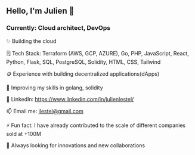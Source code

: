 ## Hello, I'm Julien 👋

### Currently: Cloud architect, DevOps 
✨ Building the cloud


🗒️ Tech Stack: Terraform (AWS, GCP, AZURE), Go, PHP, JavaScript, React, Python, Flask, SQL, PostgreSQL, Solidity, HTML, CSS, Tailwind

🪙 Experience with building decentralized applications(dApps)

🧠 Improving my skills in golang, solidity

👤 LinkedIn: https://www.linkedin.com/in/julienlestel/

📫 Email me: jlestel@gmail.com

⚡ Fun fact: I have already contributed to the scale of different companies sold at +100M

👯 Always looking for innovations and new collaborations

<!--
**jlestel/jlestel** is a ✨ _special_ ✨ repository because its `README.md` (this file) appears on your GitHub profile.

Here are some ideas to get you started:

- 🔭 I’m currently working on ...
- 🌱 I’m currently learning ...
- 👯 I’m looking to collaborate on ...
- 🤔 I’m looking for help with ...
- 💬 Ask me about ...
- 📫 How to reach me: ...
- 😄 Pronouns: ...
- ⚡ Fun fact: ...
-->
